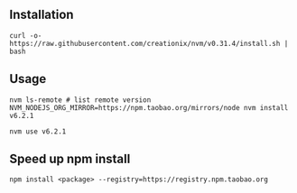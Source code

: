 ## Installation
```
curl -o- https://raw.githubusercontent.com/creationix/nvm/v0.31.4/install.sh | bash
```

## Usage
```
nvm ls-remote # list remote version
NVM_NODEJS_ORG_MIRROR=https://npm.taobao.org/mirrors/node nvm install v6.2.1

nvm use v6.2.1

```

## Speed up npm install
```
npm install <package> --registry=https://registry.npm.taobao.org
```